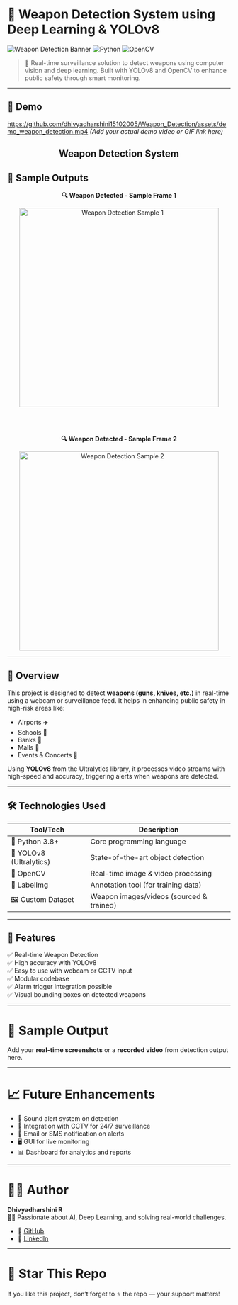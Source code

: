 # 🔫 Weapon Detection System using Deep Learning & YOLOv8

![Weapon Detection Banner](https://img.shields.io/badge/Weapon%20Detection-YOLOv8-brightgreen?style=for-the-badge&logo=github)
![Python](https://img.shields.io/badge/Python-3.8-blue?style=for-the-badge&logo=python)
![OpenCV](https://img.shields.io/badge/OpenCV-Real%20Time%20Detection-red?style=for-the-badge&logo=opencv)

> 🚨 Real-time surveillance solution to detect weapons using computer vision and deep learning. Built with YOLOv8 and OpenCV to enhance public safety through smart monitoring.

---

## 📸 Demo

https://github.com/dhivyadharshini15102005/Weapon_Detection/assets/demo_weapon_detection.mp4 *(Add your actual demo video or GIF link here)*

<h2 align="center">Weapon Detection System</h2>

## 📸 Sample Outputs

<div align="center">
  <p><b>🔍 Weapon Detected - Sample Frame 1</b></p>
  <img src="https://drive.google.com/uc?export=view&id=1IoIpcP7pTU2PilfhxFPM9ZSCZlkz7YE4" alt="Weapon Detection Sample 1" width="450"/>
  
  <br><br>
  
  <p><b>🔍 Weapon Detected - Sample Frame 2</b></p>
  <img src="https://drive.google.com/uc?export=view&id=1FYZiEd-TZNK3_S1GRUSm5lsqCRtWhTy0" alt="Weapon Detection Sample 2" width="450"/>
</div>


---

## 🧠 Overview

This project is designed to detect **weapons (guns, knives, etc.)** in real-time using a webcam or surveillance feed. It helps in enhancing public safety in high-risk areas like:

- Airports ✈️  
- Schools 🏫  
- Banks 🏦  
- Malls 🏬  
- Events & Concerts 🎤

Using **YOLOv8** from the Ultralytics library, it processes video streams with high-speed and accuracy, triggering alerts when weapons are detected.

---

## 🛠️ Technologies Used

| Tool/Tech         | Description                            |
|-------------------|----------------------------------------|
| 🐍 Python 3.8+     | Core programming language              |
| 🧠 YOLOv8 (Ultralytics) | State-of-the-art object detection |
| 🎥 OpenCV          | Real-time image & video processing     |
| 📁 LabelImg        | Annotation tool (for training data)    |
| 🖼️ Custom Dataset | Weapon images/videos (sourced & trained) |

---

## 🚀 Features

✅ Real-time Weapon Detection  
✅ High accuracy with YOLOv8  
✅ Easy to use with webcam or CCTV input  
✅ Modular codebase  
✅ Alarm trigger integration possible  
✅ Visual bounding boxes on detected weapons

---
# 🧪 Sample Output

Add your **real-time screenshots** or a **recorded video** from detection output here.

---

# 📈 Future Enhancements

- 🔔 Sound alert system on detection  
- 🧠 Integration with CCTV for 24/7 surveillance  
- 📩 Email or SMS notification on alerts  
- 🖥️ GUI for live monitoring  
- 📊 Dashboard for analytics and reports  

---

# 🙋‍♀️ Author

**Dhivyadharshini R**  
🧑‍💻 Passionate about AI, Deep Learning, and solving real-world challenges.

- 🔗 [GitHub](https://github.com/dhivyadharshini15102005)  
- 🔗 [LinkedIn](https://www.linkedin.com/in/dhivyadharshini8)  

---

# 🌟 Star This Repo

If you like this project, don’t forget to ⭐ the repo — your support matters!



